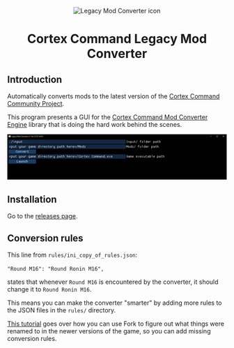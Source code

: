 <p align="center"><img src="Media/legacy-mod-converter-icon.png" alt="Legacy Mod Converter icon"></p>
<h1 align="center">Cortex Command Legacy Mod Converter</h1>

## Introduction

Automatically converts mods to the latest version of the [Cortex Command Community Project](https://github.com/cortex-command-community/Cortex-Command-Community-Project).

This program presents a GUI for the [Cortex Command Mod Converter Engine](https://github.com/MyNameIsTrez/Cortex-Command-Mod-Converter-Engine) library that is doing the hard work behind the scenes.

![Screenshot of the mod converter's GUI](Media/converter.png)

## Installation

Go to the [releases page](https://github.com/cortex-command-community/Cortex-Command-Legacy-Mod-Converter/releases).

## Conversion rules

This line from `rules/ini_copy_of_rules.json`:

`"Round M16": "Round Ronin M16",`

states that whenever `Round M16` is  encountered by the converter, it should change it to `Round Ronin M16`.

This means you can make the converter "smarter" by adding more rules to the JSON files in the `rules/` directory.

[This tutorial](https://github.com/cortex-command-community/Cortex-Command-Legacy-Mod-Converter/wiki/Fixing-CCCP-crashes-and-errors-with-Fork) goes over how you can use Fork to figure out what things were renamed to in the newer versions of the game, so you can add missing conversion rules.
